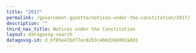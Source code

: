 ```yaml
---
title: "2017"
permalink: /government-gazette/notices-under-the-constitution/2017/
description: ""
third_nav_title: Notices under the Constitution
layout: datagovsg-search
datagovsg-id: d_bf85e43bd77ec82b3c4b6d3d4992a0d1
---
```

